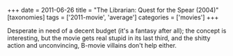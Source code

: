 +++
date = 2011-06-26
title = "The Librarian: Quest for the Spear (2004)"
[taxonomies]
tags = ['2011-movie', 'average']
categories = ['movies']
+++

Desperate in need of a decent budget (it's a fantasy after all); the
concept is interesting, but the movie gets real stupid in its last
third, and the shitty action and unconvincing, B-movie villains don't
help either.

